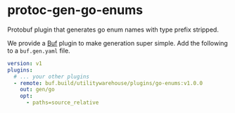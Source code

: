 # protoc-gen-go-enums

Protobuf plugin that generates go enum names with type prefix stripped.

We provide a [Buf](https://buf.build/) plugin to make generation super simple. 
Add the following to a `buf.gen.yaml` file.

```yaml
version: v1
plugins:
  # ... your other plugins
  - remote: buf.build/utilitywarehouse/plugins/go-enums:v1.0.0
    out: gen/go
    opt:
      - paths=source_relative
```
